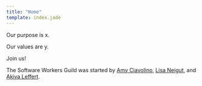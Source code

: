 ```yaml
---
title: "Home"
template: index.jade
---
```


Our purpose is x.

Our values are y.

Join us!

The Software Workers Guild was started by [Amy Ciavolino][1], [Lisa Neigut][2], and [Akiva Leffert][3].

[1]: https://twitter.com/imightbeAmy
[2]: https://twitter.com/niftynei
[3]: https://twitter.com/aleffert
